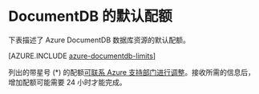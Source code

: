 <properties
    pageTitle="DocumentDB 的默认配额 | Azure"
    description="了解 DocumentDB 分配的默认配额。"
    services="documentdb"
    author="mimig1"
    manager="jhubbard"
    editor="cgronlun"
    documentationcenter="" />  

<tags
    ms.assetid="a6d6e636-33d6-4617-8e97-d78a75696c39"
    ms.service="documentdb"
    ms.workload="data-services"
    ms.tgt_pltfrm="na"
    ms.devlang="na"
    ms.topic="article"
    ms.date="11/18/2016"
    wacn.date="12/27/2016"
    ms.author="arramac" />  


# DocumentDB 的默认配额
下表描述了 Azure DocumentDB 数据库资源的默认配额。

[AZURE.INCLUDE [azure-documentdb-limits](../../includes/azure-documentdb-limits.md)]

列出的带星号 (*) 的配额[可联系 Azure 支持部门进行调整](/documentation/articles/documentdb-increase-limits/)。接收所需的信息后，增加配额可能需要 24 小时才能完成。

<!---HONumber=Mooncake_1219_2016-->
